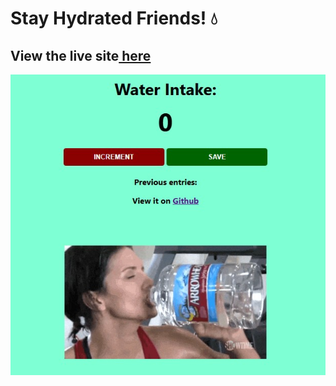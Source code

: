 ﻿# Stay Hydrated Friends! 💧
## View the live site<a href="https://polite-dragon-39b905.netlify.app/" target="_blank"> here</a>
![Stillframe of webiste](/1.jpg)
